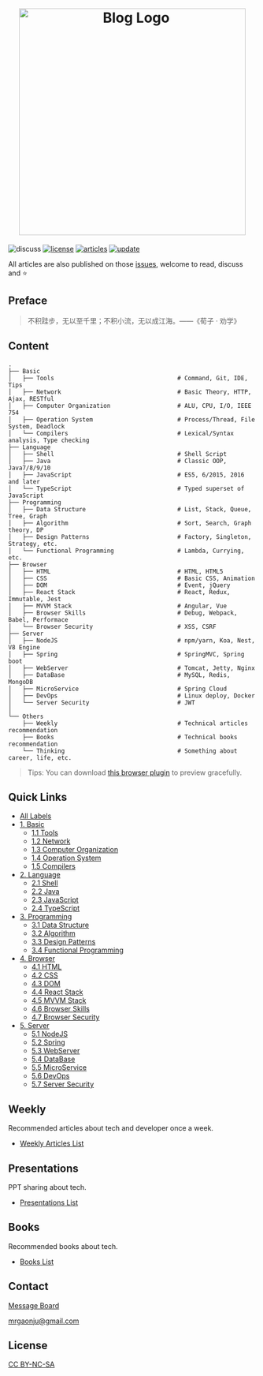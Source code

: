 <h1 align="center">
    <img width="460" src="https://github.com/muwenzi/Program-Blog/blob/master/resource/img/logo.svg" alt="Blog Logo">
</h1>

![discuss][discuss-image]
[![license][license-image]][license-url]
[![articles][articles-image]][articles-url]
[![update][update-image]][update-url]

All articles are also published on those [issues][articles-url], welcome to read, discuss and :star:

## Preface

> 不积跬步，无以至千里；不积小流，无以成江海。——《荀子 · 劝学》

## Content

```text
.
├── Basic
│   ├── Tools                                   # Command, Git, IDE, Tips
│   ├── Network                                 # Basic Theory, HTTP, Ajax, RESTful
│   ├── Computer Organization                   # ALU, CPU, I/O, IEEE 754
│   ├── Operation System                        # Process/Thread, File System, Deadlock
│   └── Compilers                               # Lexical/Syntax analysis, Type checking
├── Language
│   ├── Shell                                   # Shell Script
│   ├── Java                                    # Classic OOP, Java7/8/9/10
│   ├── JavaScript                              # ES5, 6/2015, 2016 and later
│   └── TypeScript                              # Typed superset of JavaScript
├── Programming
│   ├── Data Structure                          # List, Stack, Queue, Tree, Graph
│   ├── Algorithm                               # Sort, Search, Graph theory, DP
│   ├── Design Patterns                         # Factory, Singleton, Strategy, etc.
│   └── Functional Programming                  # Lambda, Currying, etc.
├── Browser
│   ├── HTML                                    # HTML, HTML5
│   ├── CSS                                     # Basic CSS, Animation
│   ├── DOM                                     # Event, jQuery
│   ├── React Stack                             # React, Redux, Immutable, Jest
│   ├── MVVM Stack                              # Angular, Vue
│   ├── Browser Skills                          # Debug, Webpack, Babel, Performace
│   └── Browser Security                        # XSS, CSRF
├── Server
│   ├── NodeJS                                  # npm/yarn, Koa, Nest, V8 Engine
│   ├── Spring                                  # SpringMVC, Spring boot
│   ├── WebServer                               # Tomcat, Jetty, Nginx
│   ├── DataBase                                # MySQL, Redis, MongoDB
│   ├── MicroService                            # Spring Cloud
│   ├── DevOps                                  # Linux deploy, Docker
│   └── Server Security                         # JWT
│
└── Others
    ├── Weekly                                  # Technical articles recommendation
    ├── Books                                   # Technical books recommendation
    └── Thinking                                # Something about career, life, etc.
```

> Tips: You can download [this browser plugin][octotree-url] to preview gracefully.

## Quick Links

- [All Labels][labels-url]
- [1. Basic][1-url]
  - [1.1 Tools][1.1-url]
  - [1.2 Network][1.2-url]
  - [1.3 Computer Organization][1.3-url]
  - [1.4 Operation System][1.4-url]
  - [1.5 Compilers][1.5-url]
- [2. Language][2-url]
  - [2.1 Shell][2.1-url]
  - [2.2 Java][2.2-url]
  - [2.3 JavaScript][2.3-url]
  - [2.4 TypeScript][2.4-url]
- [3. Programming][3-url]
  - [3.1 Data Structure][3.1-url]
  - [3.2 Algorithm][3.2-url]
  - [3.3 Design Patterns][3.3-url]
  - [3.4 Functional Programming][3.4-url]
- [4. Browser][4-url]
  - [4.1 HTML][4.1-url]
  - [4.2 CSS][4.2-url]
  - [4.3 DOM][4.3-url]
  - [4.4 React Stack][4.4-url]
  - [4.5 MVVM Stack][4.5-url]
  - [4.6 Browser Skills][4.6-url]
  - [4.7 Browser Security][4.7-url]
- [5. Server][5-url]
  - [5.1 NodeJS][5.1-url]
  - [5.2 Spring][5.2-url]
  - [5.3 WebServer][5.3-url]
  - [5.4 DataBase][5.4-url]
  - [5.5 MicroService][5.5-url]
  - [5.6 DevOps][5.6-url]
  - [5.7 Server Security][5.7-url]

## Weekly

Recommended articles about tech and developer once a week.

- [Weekly Articles List][weekly-url]

## Presentations

PPT sharing about tech.

- [Presentations List][presentations-url]

## Books

Recommended books about tech.

- [Books List][books-url]

## Contact

[Message Board][message-board-url]

mrgaonju@gmail.com

## License

[CC BY-NC-SA][license-url]

[license-image]: https://img.shields.io/badge/license-CC%20BY--NC--SA-green.svg?style=flat-square
[discuss-image]: https://img.shields.io/badge/discuss-welcome-brightgreen.svg?style=flat-square
[articles-image]: https://img.shields.io/github/issues/muwenzi/program-blog.svg?style=flat-square&label=articles
[update-image]: https://img.shields.io/github/last-commit/muwenzi/program-blog.svg?style=flat-square&label=update

[license-url]: https://creativecommons.org/licenses/by-nc-sa/4.0/deed.zh
[english-url]: https://github.com/muwenzi/Program-Blog/tree/english
[articles-url]: https://github.com/muwenzi/Program-Blog/issues
[update-url]: https://github.com/muwenzi/Program-Blog/commits/master
[octotree-url]: https://github.com/buunguyen/octotree
[message-board-url]: https://github.com/muwenzi/Program-Blog/issues/91
[labels-url]: https://github.com/muwenzi/Program-Blog/labels
[weekly-url]: https://github.com/muwenzi/Program-Blog/issues?q=is%3Aissue+is%3Aopen+label%3Aweekly
[books-url]: https://github.com/muwenzi/Program-Blog/labels/Books
[presentations-url]: https://github.com/muwenzi/Program-Blog/labels/Presentations

[1-url]: https://github.com/muwenzi/Program-Blog/labels/1.%20Basic
[2-url]: https://github.com/muwenzi/Program-Blog/labels/2.%20Language
[3-url]: https://github.com/muwenzi/Program-Blog/labels/3.%20Programming
[4-url]: https://github.com/muwenzi/Program-Blog/labels/4.%20Browser
[5-url]: https://github.com/muwenzi/Program-Blog/labels/5.%20Server

[1.1-url]: https://github.com/muwenzi/Program-Blog/labels/1.1%20Tools
[1.2-url]: https://github.com/muwenzi/Program-Blog/labels/1.2%20Network
[1.3-url]: https://github.com/muwenzi/Program-Blog/labels/1.3%20Computer%20Organization
[1.4-url]: https://github.com/muwenzi/Program-Blog/labels/1.4%20Operation%20System
[1.5-url]: https://github.com/muwenzi/Program-Blog/labels/1.5%20Compilers
[2.1-url]: https://github.com/muwenzi/Program-Blog/labels/2.1%20Shell
[2.2-url]: https://github.com/muwenzi/Program-Blog/labels/2.2%20Java
[2.3-url]: https://github.com/muwenzi/Program-Blog/labels/2.3%20JavaScript
[2.4-url]: https://github.com/muwenzi/Program-Blog/labels/2.4%20TypeScript
[3.1-url]: https://github.com/muwenzi/Program-Blog/labels/3.1%20Data%20Structure
[3.2-url]: https://github.com/muwenzi/Program-Blog/labels/3.2%20Algorithm
[3.3-url]: https://github.com/muwenzi/Program-Blog/labels/3.3%20Design%20Patterns
[3.4-url]: https://github.com/muwenzi/Program-Blog/labels/3.4%20Functional%20Programming
[4.1-url]: https://github.com/muwenzi/Program-Blog/labels/4.1%20HTML
[4.2-url]: https://github.com/muwenzi/Program-Blog/labels/4.2%20CSS
[4.3-url]: https://github.com/muwenzi/Program-Blog/labels/4.3%20DOM
[4.4-url]: https://github.com/muwenzi/Program-Blog/labels/4.4%20React%20Stack
[4.5-url]: https://github.com/muwenzi/Program-Blog/labels/4.5%20MVVM%20Stack
[4.6-url]: https://github.com/muwenzi/Program-Blog/labels/4.6%20Browser%20Skills
[4.7-url]: https://github.com/muwenzi/Program-Blog/labels/4.7%20Browser%20Security
[5.1-url]: https://github.com/muwenzi/Program-Blog/labels/5.1%20NodeJS
[5.2-url]: https://github.com/muwenzi/Program-Blog/labels/5.2%20Spring
[5.3-url]: https://github.com/muwenzi/Program-Blog/labels/5.3%20WebServer
[5.4-url]: https://github.com/muwenzi/Program-Blog/labels/5.4%20DataBase
[5.5-url]: https://github.com/muwenzi/Program-Blog/labels/5.5%20MicroService
[5.6-url]: https://github.com/muwenzi/Program-Blog/labels/5.6%20DevOps
[5.7-url]: https://github.com/muwenzi/Program-Blog/labels/5.7%20Server%20Security